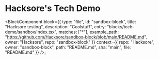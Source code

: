 # Hacksore's Tech Demo

<BlockComponent
  block={{
    type: "file",
    id: "sandbox-block",
    title: "Hacksore testing",
    description: "Coolstuff",
    entry: "blocks/tech-demo/sandbox/index.tsx",
    matches: ["*"],
    example_path: "https://github.com/Hacksore/sandbox-block/blob/main/README.md",
    owner: "Hacksore",
    repo: "sandbox-block"
  }}
  context={{
    repo: "Hacksore",
    owner: "sandbox-block",
    path: "README.md",
    sha: "main",
    file: "README.md"
  }}
/>;
